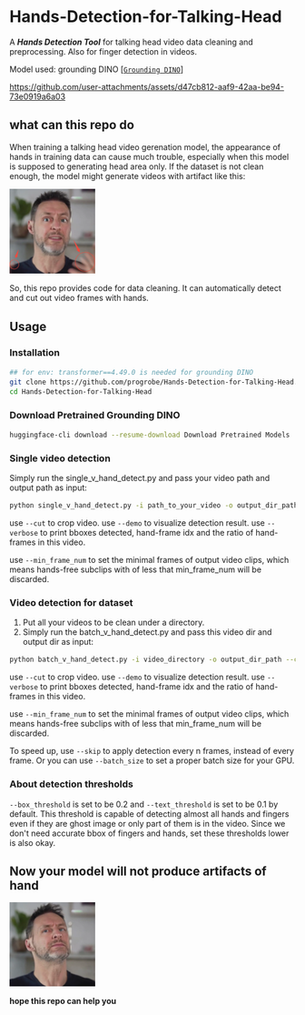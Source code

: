 # Hands-Detection-for-Talking-Head
A ***Hands Detection Tool*** for talking head video data cleaning and preprocessing. Also for finger detection in videos.

Model used: grounding DINO [[`Grounding DINO`](https://arxiv.org/abs/2303.05499)] 




https://github.com/user-attachments/assets/d47cb812-aaf9-42aa-be94-73e0919a6a03




## what can this repo do
When training a talking head video gerenation model, the appearance of hands in training data can cause much trouble, especially when this model is supposed to generating head area only. If the dataset is not clean enough, the model might generate videos with artifact like this:

<img src="./assets/artifact.png" alt="image1" style="width:30%;">

So, this repo provides code for data cleaning. It can automatically detect and cut out video frames with hands.

## Usage

### Installation

```bash
## for env: transformer==4.49.0 is needed for grounding DINO
git clone https://github.com/progrobe/Hands-Detection-for-Talking-Head.git
cd Hands-Detection-for-Talking-Head
```

### Download Pretrained Grounding DINO

```bash
huggingface-cli download --resume-download Download Pretrained Models  --local-dir ./weights
```

### Single video detection
Simply run the single_v_hand_detect.py and pass your video path and output path as input:
```bash
python single_v_hand_detect.py -i path_to_your_video -o output_dir_path --cut
```
use `--cut` to crop video. use `--demo` to visualize detection result. use `--verbose` to print bboxes detected, hand-frame idx and the ratio of hand-frames in this video.

use `--min_frame_num` to set the minimal frames of output video clips, which means hands-free subclips with of less that min_frame_num will be discarded.

### Video detection for dataset
1. Put all your videos to be clean under a directory.
2. Simply run the batch_v_hand_detect.py and pass this video dir and output dir as input:
```bash
python batch_v_hand_detect.py -i video_directory -o output_dir_path --cut
```

use `--cut` to crop video. use `--demo` to visualize detection result. use `--verbose` to print bboxes detected, hand-frame idx and the ratio of hand-frames in this video.

use `--min_frame_num` to set the minimal frames of output video clips, which means hands-free subclips with of less that min_frame_num will be discarded.

To speed up, use `--skip` to apply detection every n frames, instead of every frame. Or you can use  `--batch_size` to set a proper batch size for your GPU.

### About detection thresholds
`--box_threshold` is set to be 0.2 and `--text_threshold` is set to be 0.1 by default. This threshold is capable of detecting almost all hands and fingers even if they are ghost image or only part of them is in the video.
Since we don't need accurate bbox of fingers and hands, set these thresholds lower is also okay.

## Now your model will not produce artifacts of hand

<img src="./assets/no_artifacts.png" alt="image2" style="width:30%;">

**hope this repo can help you**
